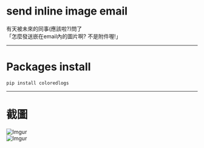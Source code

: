 # send inline image email
有天被未來的同事(應該啦?)問了    
「怎麼發送嵌在email內的圖片啊? 不是附件喔!」    

-----

# Packages install

```
pip install coloredlogs
```

-----

# 截圖

![Imgur](https://imgur.com/dmQ9pA7.png)    
![Imgur](https://imgur.com/Rm6mFnc.png)
